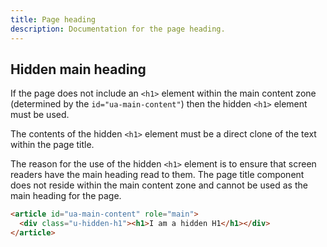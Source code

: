 ```yaml
---
title: Page heading
description: Documentation for the page heading.
---
```


## Hidden main heading

If the page does not include an `<h1>` element within the main content zone (determined by the `id="ua-main-content"`) then the hidden `<h1>` element must be used.

The contents of the hidden `<h1>` element must be a direct clone of the text within the page title.

The reason for the use of the hidden `<h1>` element is to ensure that screen readers have the main heading read to them. The page title component does not reside within the main content zone and cannot be used as the main heading for the page.

```html
<article id="ua-main-content" role="main">
  <div class="u-hidden-h1"><h1>I am a hidden H1</h1></div>
</article>
```
